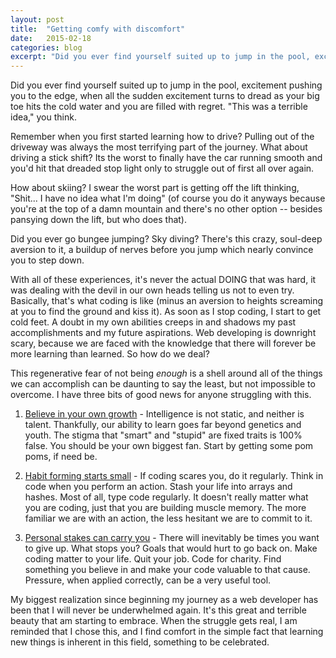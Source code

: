 ```yaml
---
layout: post
title:  "Getting comfy with discomfort"
date:   2015-02-18
categories: blog
excerpt: "Did you ever find yourself suited up to jump in the pool, excitement pushing you to the edge, when all the sudden excitement turns to dread as your big toe hits the cold water and you are filled with regret. "This was a terrible idea," you think."
---
```


<!-- <p> -->
Did you ever find yourself suited up to jump in the pool, excitement pushing you to the edge, when all the sudden excitement turns to dread as your big toe hits the cold water and you are filled with regret. "This was a terrible idea," you think.
<!-- </p><p> -->
Remember when you first started learning how to drive? Pulling out of the driveway was always the most terrifying part of the journey. What about driving a stick shift? Its the worst to finally have the car running smooth and you'd hit that dreaded stop light only to struggle out of first all over again.
<!-- </p><p> -->
How about skiing? I swear the worst part is getting off the lift thinking, "Shit... I have no idea what I'm doing" (of course you do it anyways because you're at the top of a damn mountain and there's no other option -- besides pansying down the lift, but who does that).
<!-- </p><p> -->
Did you ever go bungee jumping? Sky diving? There's this crazy, soul-deep aversion to it, a buildup of nerves before you jump which nearly convince you to step down.
<!-- </p><p> -->
With all of these experiences, it's never the actual DOING that was hard, it was dealing with the devil in our own heads telling us not to even try. Basically, that's what coding is like (minus an aversion to heights screaming at you to find the ground and kiss it). As soon as I stop coding, I start to get cold feet. A doubt in my own abilities creeps in and shadows my past accomplishments and my future aspirations. Web developing is downright scary, because we are faced with the knowledge that there will forever be more learning than learned. So how do we deal?
<!-- </p><p> -->
This regenerative fear of not being <i>enough</i> is a shell around all of the things we can accomplish can be daunting to say the least, but not impossible to overcome. I have three bits of good news for anyone struggling with this.
<!-- </p><p> -->
1. <u>Believe in your own growth</u> - Intelligence is not static, and neither is talent. Thankfully, our ability to learn goes far beyond genetics and youth. The stigma that "smart" and "stupid" are fixed traits is 100% false. You should be your own biggest fan. Start by getting some pom poms, if need be.
<!-- </p><p> -->
2. <u>Habit forming starts small</u> - If coding scares you, do it regularly. Think in code when you perform an action. Stash your life into arrays and hashes. Most of all, type code regularly. It doesn't really matter what you are coding, just that you are building muscle memory. The more familiar we are with an action, the less hesitant we are to commit to it.
<!-- </p><p> -->
3. <u>Personal stakes can carry you</u> - There will inevitably be times you want to give up. What stops you? Goals that would hurt to go back on. Make coding matter to your life. Quit your job. Code for charity. Find something you believe in and make your code valuable to that cause. Pressure, when applied correctly, can be a very useful tool.
<!-- </p><p> -->
My biggest realization since beginning my journey as a web developer has been that I will never be underwhelmed again. It's this great and terrible beauty that am starting to embrace. When the struggle gets real, I am reminded that I chose this, and I find comfort in the simple fact that learning new things is inherent in this field, something to be celebrated.
<!-- </p> -->